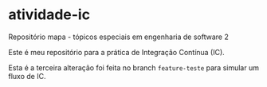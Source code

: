 # atividade-ic
Repositório mapa - tópicos especiais em engenharia de software 2

Este é meu repositório para a prática de Integração Contínua (IC).

Esta é a terceira alteração foi feita no branch `feature-teste` para simular um fluxo de IC.
